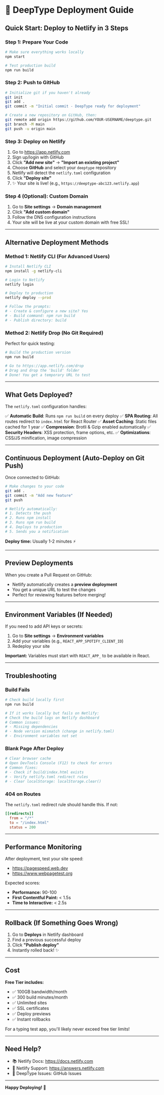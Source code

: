 # 🚀 DeepType Deployment Guide

## Quick Start: Deploy to Netlify in 3 Steps

### Step 1: Prepare Your Code
```bash
# Make sure everything works locally
npm start

# Test production build
npm run build
```

### Step 2: Push to GitHub
```bash
# Initialize git if you haven't already
git init
git add .
git commit -m "Initial commit - DeepType ready for deployment"

# Create a new repository on GitHub, then:
git remote add origin https://github.com/YOUR-USERNAME/deeptype.git
git branch -M main
git push -u origin main
```

### Step 3: Deploy on Netlify
1. Go to https://app.netlify.com
2. Sign up/login with GitHub
3. Click **"Add new site"** → **"Import an existing project"**
4. Choose **GitHub** and select your `deeptype` repository
5. Netlify will detect the `netlify.toml` configuration
6. Click **"Deploy site"**
7. ✨ Your site is live! (e.g., `https://deeptype-abc123.netlify.app`)

### Step 4 (Optional): Custom Domain
1. Go to **Site settings** → **Domain management**
2. Click **"Add custom domain"**
3. Follow the DNS configuration instructions
4. Your site will be live at your custom domain with free SSL!

---

## Alternative Deployment Methods

### Method 1: Netlify CLI (For Advanced Users)

```bash
# Install Netlify CLI
npm install -g netlify-cli

# Login to Netlify
netlify login

# Deploy to production
netlify deploy --prod

# Follow the prompts:
# - Create & configure a new site? Yes
# - Build command: npm run build
# - Publish directory: build
```

### Method 2: Netlify Drop (No Git Required)

Perfect for quick testing:

```bash
# Build the production version
npm run build

# Go to https://app.netlify.com/drop
# Drag and drop the 'build' folder
# Done! You get a temporary URL to test
```

---

## What Gets Deployed?

The `netlify.toml` configuration handles:

✅ **Automatic Build**: Runs `npm run build` on every deploy
✅ **SPA Routing**: All routes redirect to `index.html` for React Router
✅ **Asset Caching**: Static files cached for 1 year
✅ **Compression**: Brotli & Gzip enabled automatically
✅ **Security Headers**: XSS protection, frame options, etc.
✅ **Optimizations**: CSS/JS minification, image compression

---

## Continuous Deployment (Auto-Deploy on Git Push)

Once connected to GitHub:

```bash
# Make changes to your code
git add .
git commit -m "Add new feature"
git push

# Netlify automatically:
# 1. Detects the push
# 2. Runs npm install
# 3. Runs npm run build
# 4. Deploys to production
# 5. Sends you a notification
```

**Deploy time:** Usually 1-2 minutes ⚡

---

## Preview Deployments

When you create a Pull Request on GitHub:
- Netlify automatically creates a **preview deployment**
- You get a unique URL to test the changes
- Perfect for reviewing features before merging!

---

## Environment Variables (If Needed)

If you need to add API keys or secrets:

1. Go to **Site settings** → **Environment variables**
2. Add your variables (e.g., `REACT_APP_SPOTIFY_CLIENT_ID`)
3. Redeploy your site

**Important:** Variables must start with `REACT_APP_` to be available in React.

---

## Troubleshooting

### Build Fails
```bash
# Check build locally first
npm run build

# If it works locally but fails on Netlify:
# Check the build logs on Netlify dashboard
# Common issues:
# - Missing dependencies
# - Node version mismatch (change in netlify.toml)
# - Environment variables not set
```

### Blank Page After Deploy
```bash
# Clear browser cache
# Open DevTools Console (F12) to check for errors
# Common fixes:
# - Check if build/index.html exists
# - Verify netlify.toml redirect rules
# - Clear localStorage: localStorage.clear()
```

### 404 on Routes
The `netlify.toml` redirect rule should handle this. If not:
```toml
[[redirects]]
  from = "/*"
  to = "/index.html"
  status = 200
```

---

## Performance Monitoring

After deployment, test your site speed:
- https://pagespeed.web.dev
- https://www.webpagetest.org

Expected scores:
- **Performance:** 90-100
- **First Contentful Paint:** < 1.5s
- **Time to Interactive:** < 2.5s

---

## Rollback (If Something Goes Wrong)

1. Go to **Deploys** in Netlify dashboard
2. Find a previous successful deploy
3. Click **"Publish deploy"**
4. Instantly rolled back! ✨

---

## Cost

**Free Tier includes:**
- ✅ 100GB bandwidth/month
- ✅ 300 build minutes/month
- ✅ Unlimited sites
- ✅ SSL certificates
- ✅ Deploy previews
- ✅ Instant rollbacks

For a typing test app, you'll likely never exceed free tier limits!

---

## Need Help?

- 📚 Netlify Docs: https://docs.netlify.com
- 💬 Netlify Support: https://answers.netlify.com
- 🐛 DeepType Issues: GitHub Issues

---

**Happy Deploying! 🚀**
